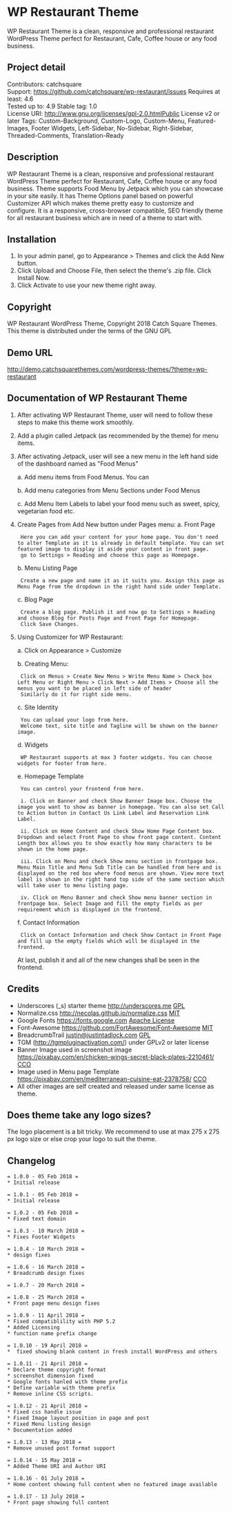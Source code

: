# WP Restaurant Theme
WP Restaurant Theme is a clean, responsive and professional restaurant WordPress Theme perfect for Restaurant, Cafe, Coffee house or any food business.

## Project detail

Contributors: catchsquare  
Support: https://github.com/catchsquare/wp-restaurant/issues
Requires at least: 4.6  
Tested up to: 4.9 
Stable tag: 1.0  
License URI: http://www.gnu.org/licenses/gpl-2.0.htmlPublic License v2 or later
Tags: Custom-Background, Custom-Logo, Custom-Menu, Featured-Images, Footer Widgets, Left-Sidebar, No-Sidebar, Right-Sidebar, Threaded-Comments, Translation-Ready

## Description

WP Restaurant Theme is a clean, responsive and professional restaurant WordPress Theme perfect for Restaurant, Cafe, Coffee house or any food business.
Theme supports Food Menu by Jetpack which you can showcase in your site easily. It has Theme Options panel based on powerful Customizer API which makes theme pretty easy to customize and configure.
It is a responsive, cross-browser compatible, SEO friendly theme for all restaurant business which are in need of a theme to start with.

## Installation

1. In your admin panel, go to Appearance > Themes and click the Add New button.
2. Click Upload and Choose File, then select the theme's .zip file. Click Install Now.
3. Click Activate to use your new theme right away.

## Copyright

WP Restaurant WordPress Theme, Copyright 2018 Catch Square Themes. This theme is distributed under the terms of the GNU GPL

## Demo URL
http://demo.catchsquarethemes.com/wordpress-themes/?theme=wp-restaurant

## Documentation of WP Restaurant Theme

1. After activating WP Restaurant Theme, user will need to follow these steps to make this theme work smoothly.

2. Add a plugin called Jetpack (as recommended by the theme) for menu items.

3. After activating Jetpack, user will see a new menu in the left hand side of the dashboard named as "Food Menus"

	a. Add menu items from Food Menus. You can 
	
	b. Add menu categories from Menu Sections under Food Menus
	
	c. Add Menu Item Labels to label your food menu such as sweet, spicy, vegetarian food etc.

4. Create Pages from Add New button under Pages menu:
	a. Front Page
	
		Here you can add your content for your home page. You don't need to alter Template as it is already in default template. You can set featured image to display it aside your content in front page.
		go to Settings > Reading and choose this page as Homepage.

	b. Menu Listing Page
	
		Create a new page and name it as it suits you. Assign this page as Menu Page from the dropdown in the right hand side under Template.

	c. Blog Page
	
		Create a blog page. Publish it and now go to Settings > Reading and choose Blog for Posts Page and Front Page for Homepage.
		Click Save Changes.

5. Using Customizer for WP Restaurant:

	a. Click on Appearance > Customize
	
	b. Creating Menu:
	
		Click on Menus > Create New Menu > Write Menu Name > Check box Left Menu or Right Menu > Click Next > Add Items > Choose all the menus you want to be placed in left side of header
		Similarly do it for right side menu.

	c. Site Identity
	
		You can upload your logo from here.
		Welcome text, site title and Tagline will be shown on the banner image.

	d. Widgets
		
		WP Restaurant supports at max 3 footer widgets. You can choose widgets for footer from here.

	e. Homepage Template
	
		You can control your frontend from here.
		
		i. Click on Banner and check Show Banner Image box. Choose the image you want to show as banner in homepage. You can also set Call to Action button in Contact Us Link Label and Reservation Link Label.
		
		ii. Click on Home Content and check Show Home Page Content box. Dropdown and select Front Page to show front page content. Content Length box allows you to show exactly how many characters to be shown in the home page.
		
		iii. Click on Menu and check Show menu section in frontpage box. Menu Main Title and Menu Sub Title can be handled from here and is displayed on the red box where food menus are shown. View more text label is shown in the right hand top side of the same section which will take user to menu listing page.
		
		iv. Click on Menu Banner and check Show menu banner section in frontpage box. Select Image and fill the empty fields as per requirement which is displayed in the frontend.
		

	f. Contact Information
	
		Click on Contact Information and check Show Contact in Front Page and fill up the empty fields which will be displayed in the frontend.

	At last, publish it and all of the new changes shall be seen in the frontend.


## Credits 

* Underscores (_s) starter theme http://underscores.me [GPL](http://www.gnu.org/licenses/gpl.html)
* Normalize.css http://necolas.github.io/normalize.css [MIT](http://opensource.org/licenses/MIT)
* Google Fonts https://fonts.google.com [Apache License](https://fonts.google.com/)
* Font-Awesome https://github.com/FortAwesome/Font-Awesome [MIT](http://opensource.org/licenses/MIT)
* BreadcrumbTrail justin@justintadlock.com [GPL](http://www.gnu.org/licenses/old-licenses/gpl-2.0.html)
* TGM (http://tgmpluginactivation.com/) under GPLv2 or later license
* Banner Image used in screenshot image https://pixabay.com/en/chicken-wings-secret-black-plates-2210461/ [CCO](https://creativecommons.org/publicdomain/zero/1.0)
* Image used in Menu page Template https://pixabay.com/en/mediterranean-cuisine-eat-2378758/ [CCO](https://creativecommons.org/publicdomain/zero/1.0)
* All other images are self created and released under same license as theme.

## Does theme take any logo sizes?

The logo placement is a bit tricky. We recommend to use at max 275 x 275 px logo size or else crop your logo to suit the theme.

## Changelog

```
= 1.0.0 - 05 Feb 2018 =
* Initial release

= 1.0.1 - 05 Feb 2018 =
* Initial release

= 1.0.2 - 05 Feb 2018 =
* Fixed text domain

= 1.0.3 - 10 March 2018 =
* Fixes Footer Widgets

= 1.0.4 - 10 March 2018 =
* design fixes

= 1.0.6 - 16 March 2018 =
* Breadcrumb design fixes

= 1.0.7 - 20 March 2018 =

= 1.0.8 - 25 March 2018 =
* Front page menu design fixes

= 1.0.9 - 11 April 2018 =
* Fixed compatiblility with PHP 5.2
* Added Licensing
* function name prefix change

= 1.0.10 - 19 April 2018 =
*  fixed showing blank content in fresh install WordPress and others

= 1.0.11 - 21 April 2018 =
* Declare theme copyright format
* screenshot dimension fixed
* Google fonts hanled with theme prefix
* Define variable with theme prefix
* Remove inline CSS scripts.

= 1.0.12 - 21 April 2018 =
* Fixed css handle issue
* Fixed Image layout position in page and post
* Fixed Menu listing design
* Documentation added

= 1.0.13 - 13 May 2018 =
* Remove unused post format support

= 1.0.14 - 15 May 2018 =
* Added Theme URI and Author URI

= 1.0.16 - 01 July 2018 =
* Home content showing full content when no featured image available

= 1.0.17 - 13 July 2018 =
* Front page showing full content
```